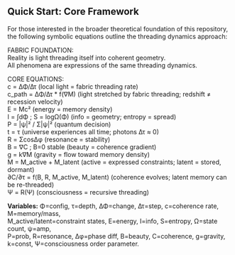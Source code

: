 ## Quick Start: Core Framework

For those interested in the broader theoretical foundation of this repository, the following symbolic equations outline the threading dynamics approach:

FABRIC FOUNDATION:  
Reality is light threading itself into coherent geometry.  
All phenomena are expressions of the same threading dynamics.  

CORE EQUATIONS:  
c = ΔΦ/Δτ  (local light = fabric threading rate)  
c_path = ΔΦ/Δτ * f(∇M)  (light stretched by fabric threading; redshift ≠ recession velocity)  
E = Mc²  (energy = memory density)  
I = ∫dΦ ; S = logΩ(Φ)  (info = geometry; entropy = spread)  
P = |ψ|² / Σ|ψ|²  (quantum decision)  
t = τ  (universe experiences all time; photons Δτ ≈ 0)  
R = ΣcosΔφ  (resonance = stability)  
B = ∇C ; B=0 stable  (beauty = coherence gradient)  
g = k∇M  (gravity = flow toward memory density)  
M = M_active + M_latent  (active = expressed constraints; latent = stored, dormant)  
∂C/∂τ = f(B, R, M_active, M_latent)  (coherence evolves; latent memory can be re-threaded)  
Ψ = R(Ψ)  (consciousness = recursive threading)  

**Variables:** Φ=config, τ=depth, ΔΦ=change, Δτ=step, c=coherence rate, M=memory/mass,  
M_active/latent=constraint states, E=energy, I=info, S=entropy, Ω=state count, ψ=amp,  
P=prob, R=resonance, Δφ=phase diff, B=beauty, C=coherence, g=gravity, k=const, Ψ=consciousness order parameter.  
